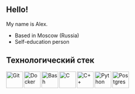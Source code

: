 ## Hello!

My name is Alex.


- Based in Moscow (Russia)
- Self-education person

## Технологический стек

<img align="left" alt="Git" width="45px" src="https://git-scm.com/images/logos/downloads/Git-Icon-1788C.png"/>
<img align="left" alt="Docker" width="45px" src="https://www.docker.com/wp-content/uploads/2022/03/vertical-logo-monochromatic.png"/>
<img align="left" alt="Bash" width="45px" src="https://cdn.jsdelivr.net/gh/devicons/devicon@latest/icons/bash/bash-original.svg" />
<img align="left" alt="C" width="45px" src="https://upload.wikimedia.org/wikipedia/commons/1/19/C_Logo.png">
<img align="left" alt="C++" width="45px" src="https://raw.githubusercontent.com/isocpp/logos/master/cpp_logo.png">
<img align="left" alt="Python" width="45px" src="https://raw.githubusercontent.com/danielcranney/readme-generator/main/public/icons/skills/python-colored.svg"/>
<img align="left" alt="Postgres" width="45px" src="https://upload.wikimedia.org/wikipedia/commons/thumb/2/29/Postgresql_elephant.svg/1985px-Postgresql_elephant.svg.png"/>


